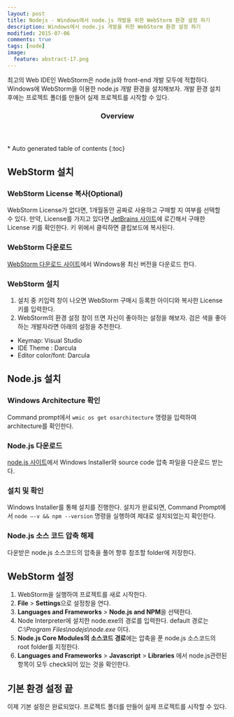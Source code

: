 ```yaml
---
layout: post
title: Nodejs - Windows에서 node.js 개발을 위한 WebStorm 환경 설정 하기
description: Windows에서 node.js 개발을 위한 WebStorm 환경 설정 하기
modified: 2015-07-06
comments: true
tags: [node]
image:
  feature: abstract-17.png
---
```


최고의 Web IDE인 WebStorm은 node.js와 front-end 개발 모두에 적합하다. Windows에 WebStorm을 이용한 node.js 개발 환경을 설치해보자. 
개발 환경 설치 후에는 프로젝트 폴더를 만들어 실제 프로젝트를 시작할 수 있다.  

<section id="table-of-contents" class="toc">
  <header>
    <h3>Overview</h3>
  </header>
<div id="drawer" markdown="1">
*  Auto generated table of contents
{:toc}
</div>
</section><!-- /#table-of-contents -->

## WebStorm 설치

### WebStorm License 복사(Optional) 

WebStorm License가 없다면, 1개월동안 공짜로 사용하고 구매할 지 여부를 선택할 수 있다. 만약, License를 가지고 있다면 [JetBrains 사이트](https://account.jetbrains.com/licenses/assets)에 로긴해서 구매한 License 키를 확인한다. 키 위에서 클릭하면 클립보드에 복사된다. 

### WebStorm 다운로드

[WebStorm 다운로드 사이트](https://www.jetbrains.com/webstorm/download/)에서 Windows용 최신 버전을 다운로드 한다. 

### WebStorm 설치 

1. 설치 중 키입력 창이 나오면 WebStorm 구매시 등록한 아이디와 복사한 License 키를 입력한다. 
2. WebStorm의 환경 설정 창이 뜨면 자신이 좋아하는 설정을 해보자. 검은 색을 좋아하는 개발자라면 아래의 설정을 추천한다. 

- Keymap: Visual Studio
- IDE Theme : Darcula
- Editor color/font: Darcula

## Node.js 설치

### Windows Architecture 확인 

Command prompt에서 `wmic os get osarchitecture` 명령을 입력하여 architecture를 확인한다. 

### Node.js 다운로드 

[node.js 사이트](https://nodejs.org/download/)에서 Windows Installer와 source code 압축 파일을 다운로드 받는다. 

### 설치 및 확인 

Windows Installer를 통해 설치를 진행한다. 설치가 완료되면, Command Prompt에서 `node –-v && npm --version` 명령을 실행하여 제대로 설치되었는지 확인한다. 

### Node.js 소스 코드 압축 해제

다운받은 node.js 소스코드의 압축을 풀어 향후 참조할 folder에 저장한다. 

## WebStorm 설정

1. WebStorm을 실행하여 프로젝트를 새로 시작한다.  
2. **File** > **Settings**으로 설정창을 연다. 
3. **Languages and Frameworks** > **Node.js and NPM**을 선택한다. 
4. Node Interpreter에 설치한 node.exe의 경로를 입력한다. default 경로는 *C:\Program Files\nodejs\node.exe* 이다. 
5. **Node.js Core Modules의 소스코드 경로**에는 압축을 푼 node.js 소스코드의 root folder를 지정한다. 
6. **Languages and Frameworks** > **Javascript** > **Libraries** 에서 node.js관련된 항목이 모두 check되어 있는 것을 확인한다.

## 기본 환경 설정 끝

이제 기본 설정은 완료되었다. 프로젝트 폴더를 만들어 실제 프로젝트를 시작할 수 있다.  

